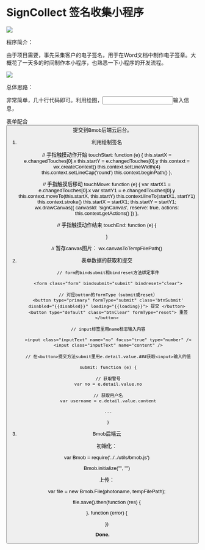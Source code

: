 # SignCollect 签名收集小程序

![](https://github.com/huangyu0522/SignCollect/blob/master/sign.png)

程序简介：

由于项目需要，事先采集客户的电子签名，用于在Word文档中制作电子签章。大概花了一天多的时间制作本小程序，也熟悉一下小程序的开发流程。

![](https://github.com/huangyu0522/SignCollect/blob/master/%E7%A4%BA%E6%84%8F%E5%9B%BE.png)

总体思路：

非常简单，几十行代码即可。利用<canvas>绘图，<input>输入信息，<form>表单配合<button>提交到Bmob后端云后台。

1. 利用<canvas>绘制签名


    <canvas canvas-id="signCanvas" class="canvas" disable-scroll="false" bindtouchstart="touchStart" bindtouchmove="touchMove" bindtouchend="touchEnd" />

    // 手指触摸动作开始
    touchStart: function (e) {
        this.startX = e.changedTouches[0].x
        this.startY = e.changedTouches[0].y
        this.context = wx.createContext()
        this.context.setLineWidth(4)
        this.context.setLineCap('round')
        this.context.beginPath()
    },

    // 手指触摸后移动
    touchMove: function (e) {
    var startX1 = e.changedTouches[0].x
    var startY1 = e.changedTouches[0].y
    this.context.moveTo(this.startX, this.startY)
    this.context.lineTo(startX1, startY1)
    this.context.stroke()
    this.startX = startX1;
    this.startY = startY1;
    wx.drawCanvas({
      canvasId: 'signCanvas',
      reserve: true,
      actions: this.context.getActions()
    })
    },

    // 手指触摸动作结束
    touchEnd: function (e) {
        
    }
    
    // 暂存canvas图片：
    wx.canvasToTempFilePath()

2. 表单数据的获取和提交

        // form的bindsubmit和bindreset方法绑定事件

        <form class="form" bindsubmit="submit" bindreset="clear">
        
        // 对应button的formType（submit或reset）
        <button type="primary" formType="submit" class='btnSubmit' disabled="{{disabled}}" loading="{{loading}}"> 提交 </button>
        <button type="default" class="btnClear" formType="reset"> 重签 </button>
        
        // input标签里用name标志输入内容
    
        <input class="inputText" name="no" focus="true" type="number" />
        <input class="inputText" name="content" />

        // 在<button>提交方法submit里用e.detail.value.###获取<input>输入的值
    
        submit: function (e) {
    
        // 获取警号
        var no = e.detail.value.no
    
        // 获取用户名
        var username = e.detail.value.content
        
        ...
        
        }

3. Bmob后端云

    初始化：
    
    var Bmob = require('../../utils/bmob.js')
    
    Bmob.initialize("", "")
    
    上传：
    
    var file = new Bmob.File(photoname, tempFilePath);
    
    file.save().then(function (res) {
          
    }, function (error) {
          
    })
    
**Done.**
    
    
